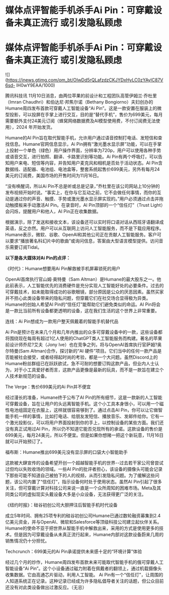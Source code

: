 # 媒体点评智能手机杀手Ai Pin：可穿戴设备未真正流行 或引发隐私顾虑

# 媒体点评智能手机杀手Ai Pin：可穿戴设备未真正流行 或引发隐私顾虑

![](https://inews.gtimg.com/om_bt/OIwDd5rQLafzdzCKJYDxHyLC0zYAylC87V6sd-
IH0wY9EAA/1000)

腾讯科技讯 11月10日消息，由两位苹果的前设计和工程团队高管伊姆兰·乔杜里（Imran Chaudhri）和伯达尼·邦焦尔诺（Bethany
Bongiorno）夫妇创办的Humane周四发布首款可穿戴人工智能设备“Ai
Pin”。这是一款安置在服装上的微型投影，可以投屏在手掌上进行交互，目的是“替代手机”，售价为699美元，每月需要额外支付24美元订阅（蜂窝网络数据费及AI模型使用费，不付订阅费无法使用），2024
年开始发货。

Humane的AI Pin旨在取代智能手机，允许用户通过语音控制打电话、发短信和查找信息。Humane官网信息显示，Ai
Pin拥有“激光墨水显示屏”功能，可以在手掌上投射一个单色（绿色）用户操作界面，分辨率为720p，用户可以使用各种手势或语音交互，进行拍照、翻译、卡路里识别等功能。Ai
Pin有两个呼吸灯，可以告知用户来电、短信等内容，并告知用户麦克风和相机是否处于活动状态。AI
Pin含数据线、适配器、电池组、电池盒等，整套系统起售价699美元，另外有每月24美元的订阅费，美国市场的开售时间为11月16日。

“没有唤醒词，所以Ai
Pin不总是听或总是记录，”乔杜里在该公司网站上10分钟的发布视频开始时说。“事实上，在你与它互动之前，它不会做任何事情，而你的互动是通过你的声音、触摸、手势或激光墨水显示屏实现的。”用户必须通过点击并拖动触摸板来手动激活AI
Pin。在录音时，AI Pin顶部的一个“信任灯”（Trust Light）会闪烁，提醒用户和他人，AI Pin正在收集数据。

根据演示，除了发送和接收文本，该设备还可以实时将口语对话从西班牙语翻译成英语，反之亦然。用户可以从互联网上访问人工智能服务，而不是下载应用程序。Humane表示，微软、谷歌、OpenAI和其他公司正在贡献人工智能服务。客户可以要求“播放著名科幻片中的歌曲”或询问信息，答案由大型语言模型提供。访问音乐需要订阅Tidal。

**以下是各大媒体对Ai Pin的点评：**

《时代》：Humane想要用Ai Pin解救被手机屏幕锁死的用户

OpenAI首席执行官山姆·奥特曼（Sam
Altman）是Humane的最大股东之一。他此前表示，人工智能优先的消费硬件是充分实现人工智能好处的必要条件。过去的可穿戴技术，如未能取得成功的谷歌眼镜，部分原因是公众的厌恶因素。虽然买家并不担心此类设备带来的隐私问题，但穿戴它们在社交场合显得极为异类。Humane的创始人希望AI
Pin的“信任灯”能帮助它们避免类似的命运。AI Pin将会是一款比当前所有设备都更透明的设备，这在我们生活的这个世界上非常重要。

连线：Ai Pin想成为一款用户整天佩戴着的智能手机替代品

Ai
Pin是预计在未来几个月和几年内推出的众多可穿戴设备中的一款，这些设备都将围绕现在每周有超过1亿人使用的ChatGPT类人工智能服务而构建。著名的苹果前设计师乔尼?艾夫（Jony
Ive）也在竞争之列，将与OpenAI首席执行官萨姆?奥尔特曼(Sam Altman)合作，探讨新的“AI
硬件”项目。它们当中的任何一款产品是否能被社会接受，或者经得起时尚的考验，都是一个大问题。虽然Discord上的Humane粉丝群组已在跃跃欲试，急不可耐的想要订购这款产品，但业内人士认为，对于小工具爱好者而言，这款产品更像是最新的玩具，而不是一款旨在建立个人技术新规范的设备。

The Verge：售价699美元的Ai Pin并不便宜

经过漫长的准备，Humane终于公布了AI
Pin的所有细节，这是一款新的人工智能可穿戴设备，旨在让用户的头远离智能手机。这个小工具本身很小，可以用一个磁性电池组固定在衣服上，这样就很容易够到了。通过点击AI
Pin，你可以让它做智能手机一样的事情，比如打电话、给朋友发短信、播放音乐、发邮件给你。它有一个激光投影仪，可以将用户界面投射到你的手上，以控制设备的某些方面。我们还没有真正试用过AI
Pin，所以仍不知道它能否兑现所有的承诺。这款设备的售价是699美元，每月24美元，所以不便宜。但是如果你想赌一把这个新玩意，11月16日就可以开始预订了。

福布斯：Humane推出699美元没有显示屏的口袋大小智能助手

这款被大肆宣传的设备希望开创一个超越智能手机的世界--过去若干家公司曾尝试过但均以失败收场的领域。一些AI
Pin的批评者担心，该设备的摄像头可能会记录下那些可能不知道自己被拍下的人的视频，从而引发隐私问题。为了缓解这些问题，该公司内置了“信任灯”，指示设备何时处于使用状态。虽然AI
Pin引起了很多关注，但可穿戴计算对科技公司来说一直是一个众所周知的困难市场。Meta及其同类公司的虚拟现实头戴设备大多是小众设备，无法获得更广泛的关注。

《纽约时报》：硅谷初创公司大胆押注后智能手机时代设备

成立5年时间、拥有25项专利的硅谷初创公司Humane已通过数轮融资募集到2.4亿美元资金，并与OpenAI、微软和Salesforce等顶级科技公司建立起伙伴关系。Humane的使命不亚于把世界从智能手机中解救出来，采用的方式是使用更多的技术。但是因为可穿戴设备从未真正流行起来，Humane内部对这款设备蔚来几周的销售情况仍十分担忧。

Techcrunch：699美元的Ai Pin承诺提供未来感十足的“环境计算”体验

经过几个月的炒作，Humane周四发布首款未来可能取代智能手机的俄可穿戴人工智能设备“Ai
Pin”。这个小设备通过磁力附着在佩戴者的翻领上，通过机载摄像头收集数据。它由高通芯片驱动，利用人工智能。 Ai
Pin有一个“信任灯”，让周围的人知道系统正在记录。这种记录已经成为许多隐私倡导者关注的话题，但公众目前还没有对此类设备做出过激反应。（无忌）


